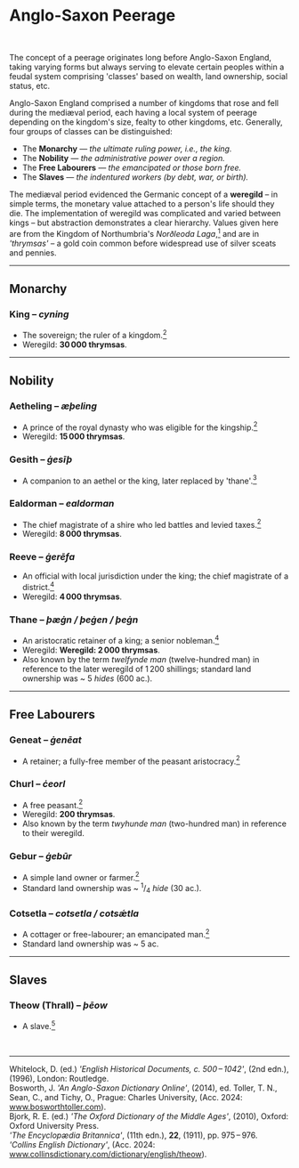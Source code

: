 # Anglo-Saxon Peerage

</br>

The concept of a peerage originates long before Anglo-Saxon England, taking varying forms but always serving to elevate certain peoples within a feudal system comprising 'classes' based on wealth, land ownership, social status, etc. 

Anglo-Saxon England comprised a number of kingdoms that rose and fell during the mediæval period, each having a local system of peerage depending on the kingdom's size, fealty to other kingdoms, etc. Generally, four groups of classes can be distinguished:

- The **Monarchy** — *the ultimate ruling power, i.e., the king.*
- The **Nobility** — *the administrative power over a region.*
- The **Free Labourers** — *the emancipated or those born free.*
- The **Slaves** — *the indentured workers (by debt, war, or birth).*

The mediæval period evidenced the Germanic concept of a **weregild** – in simple terms, the monetary value attached to a person's life should they die. The implementation of weregild was complicated and varied between kings – but abstraction demonstrates a clear hierarchy. Values given here are from the Kingdom of Northumbria's *Norðleoda Laga*,<a href="#fn1"><sup>1</sup></a> and are in *'thrymsas'* – a gold coin common before widespread use of silver sceats and pennies.

---

## Monarchy

### King – *cyning*

- The sovereign; the ruler of a kingdom.<a href="#fn2"><sup>2</sup></a>
- Weregild: **30 000 thrymsas**.

---

## Nobility

### Aetheling – *æþeling*

- A prince of the royal dynasty who was eligible for the kingship.<a href="#fn2"><sup>2</sup></a>
- Weregild: **15 000 thrymsas**.

### Gesith – *ġesīþ*

- A companion to an aethel or the king, later replaced by 'thane'.<a href="#fn3"><sup>3</sup></a>

### Ealdorman – *ealdorman*

- The chief magistrate of a shire who led battles and levied taxes.<a href="#fn2"><sup>2</sup></a>
- Weregild: **8 000 thrymsas**.

### Reeve – *ġerēfa*

- An official with local jurisdiction under the king; the chief magistrate of a district.<a href="#fn4"><sup>4</sup></a>
- Weregild: **4 000 thrymsas**.

### Thane – *þæġn / þeġen / þeġn*

- An aristocratic retainer of a king; a senior nobleman.<a href="#fn4"><sup>4</sup></a>
- Weregild: **Weregild: 2 000 thrymsas**.
- Also known by the term *twelfynde man* (twelve-hundred man) in reference to the later weregild of 1 200 shillings; standard land ownership was ~ 5 *hides* (600 ac.).

---

## Free Labourers

### Geneat – *ġenēat*

- A retainer; a fully-free member of the peasant aristocracy.<a href="#fn2"><sup>2</sup></a>

### Churl – *ċeorl*

- A free peasant.<a href="#fn2"><sup>2</sup></a>
- Weregild: **200 thrymsas**.
- Also known by the term *twyhunde man* (two-hundred man) in reference to their weregild.

### Gebur – *ġebūr*

- A simple land owner or farmer.<a href="#fn2"><sup>2</sup></a>
- Standard land ownership was ~ <sup>1</sup>/<sub>4</sub> *hide* (30 ac.).

### Cotsetla – *cotsetla / cotsǽtla*

- A cottager or free-labourer; an emancipated man.<a href="#fn2"><sup>2</sup></a>
- Standard land ownership was ~ 5 ac.

---

## Slaves

### Theow (Thrall) – *þēow*

- A slave.<a href="#fn5"><sup>5</sup></a>

</br>

---

<div class="bib">

<fn id="fn1">Whitelock, D. (ed.) *'English Historical Documents, c. 500 – 1042'*, (2nd edn.), (1996), London: Routledge.</fn></br>
<fn id="fn2">Bosworth, J. *'An Anglo-Saxon Dictionary Online'*, (2014), ed. Toller, T. N., Sean, C., and Tichy, O., Prague: Charles University, (Acc. 2024: www.bosworthtoller.com).</fn></br>
<fn id="fn3">Bjork, R. E. (ed.) *'The Oxford Dictionary of the Middle Ages'*, (2010), Oxford: Oxford University Press.</fn></br>
<fn id="fn4">*'The Encyclopædia Britannica'*, (11th edn.), **22**, (1911), pp. 975 – 976.</fn></br>
<fn id="fn5">*'Collins English Dictionary'*, (Acc. 2024: www.collinsdictionary.com/dictionary/english/theow).</fn>

</div>